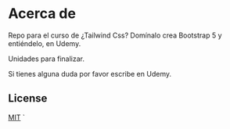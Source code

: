 # Acerca de

Repo para el curso de ¿Tailwind Css? Domínalo crea Bootstrap 5 y entiéndelo, en Udemy.

Unidades para finalizar.

Si tienes alguna duda por favor escribe en Udemy.

## License

[MIT](https://choosealicense.com/licenses/mit/)
`
